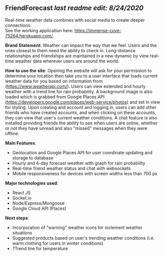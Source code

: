 ## FriendForecast *last readme edit: 8/24/2020*

Real-time weather data combines with social media to create deeper connections.  
See the working application here: https://immense-cove-75264.herokuapp.com/.

**Brand Statement**:  Weather can impact the way that we feel.  Users and the ones closest to them need the ability to check in.  Long-distance relationships and friendships are maintained
in a new dynamic by view real-time weather data wherever users are around the world.  

**How to use the site**:  Opening the website will ask for your permission to determine your location then take you to a user interface that loads current weather data for you based on information from (https://www.weatherapi.com/).  Users can view extended and hourly weather with a trend line for rain probability. A background image is also loaded which is grabbed from Google Places API (https://developers.google.com/places/web-service/photos) and set in view for styling.  Upon creating and account and logging in, users can add other friends who have created accounts, and when clicking on these accounts, they can view that user's current weather conditions.  A chat feature is also installed providing friends the ability to see when users are online, whether or not they have unread and also "missed" messages when they were offline.  

**Main Features**: 
- Geolocation and Google Places API for user coordinate updating and storage to database
- Hourly and 4-day forecast weather with graph for rain probability
- Real-time friend weather status and chat with websockets
- Mobile responsiveness for devices with screen widths less than 700 px

**Major technologies used**:  
- React JS
- Socket.io
- Node/Express/Mongoose
- Google Cloud API (Places)

**Next steps**:
- Incorporation of "warning" weather icons for inclement weather situations
- Suggested products based on user's trending weather conditions (i.e. warm clothing for users in winter conditions)
- ?Trend line for temperature
